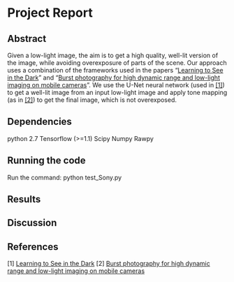 # Project Report

## Abstract

Given a low-light image, the aim is to get a high quality, well-lit version of the image, while avoiding overexposure of parts of the scene. Our approach uses a combination of the frameworks used in the papers “[Learning to See in the Dark](https://arxiv.org/pdf/1805.01934.pdf)” and “[Burst photography for high dynamic range and low-light imaging on mobile cameras](http://graphics.stanford.edu/papers/hdrp/hasinoff-hdrplus-sigasia16.pdf)”. We use the U-Net neural network (used in [[1]](https://arxiv.org/pdf/1805.01934.pdf)) to get a well-lit image from an input low-light image and apply tone mapping (as in [[2]](http://graphics.stanford.edu/papers/hdrp/hasinoff-hdrplus-sigasia16.pdf)) to get the final image, which is not overexposed.


    
## Dependencies

python 2.7 
Tensorflow (>=1.1)
 Scipy
 Numpy
 Rawpy


## Running the code

Run the command:
python test_Sony.py

## Results


## Discussion


## References

[1] [Learning to See in the Dark](https://arxiv.org/pdf/1805.01934.pdf)
[2] [Burst photography for high dynamic range and low-light imaging on mobile cameras](http://graphics.stanford.edu/papers/hdrp/hasinoff-hdrplus-sigasia16.pdf)


